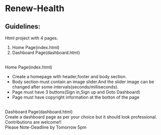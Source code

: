 # Renew-Health
## Guidelines:
Html project with 4 pages.</br>
1. Home Page(index.html)</br>
2. Dashboard Page(dashboard.html)</br>
</br>
Home Page(index.html)</br>
<ul>
<li>Create a homepage with header,footer and body section.</li>
<li>Body section must contain an image slider.And the slider image can be changed after some intervals(seconds/milliseconds).</li>
<li>Page must have 3 buttons(Sign in,Sign up and Goto Dashboard)</li>
<li>Page must have copyright information at the botton of the page</li>
</ul>
</br>
Dashboard Page(dashboard.html)</br>
Create a dashboard page as per your choice but it should look professional.
</br>
Contributions are welcome!!</br>
Please Note-Deadline by Tomorrow 5pm
